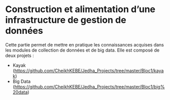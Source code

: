 # Construction et alimentation d’une infrastructure de gestion de données

Cette partie permet de mettre en pratique les connaissances acquises dans les modules de collection de données et de big data. Elle est composé de deux projets :

- Kayak   (https://github.com/CheikhKEBE/Jedha_Projects/tree/master/Bloc1/kayak)
- Big Data  (https://github.com/CheikhKEBE/Jedha_Projects/tree/master/Bloc1/big%20data)
